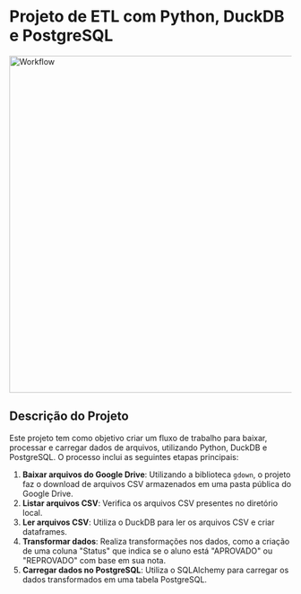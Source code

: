 # Projeto de ETL com Python, DuckDB e PostgreSQL

<img src="./mnt/data/workflow.drawio.png" alt="Workflow" width="600">

## Descrição do Projeto

Este projeto tem como objetivo criar um fluxo de trabalho para baixar, processar e carregar dados de arquivos, utilizando Python, DuckDB e PostgreSQL. O processo inclui as seguintes etapas principais:

1. **Baixar arquivos do Google Drive**: Utilizando a biblioteca `gdown`, o projeto faz o download de arquivos CSV armazenados em uma pasta pública do Google Drive.
2. **Listar arquivos CSV**: Verifica os arquivos CSV presentes no diretório local.
3. **Ler arquivos CSV**: Utiliza o DuckDB para ler os arquivos CSV e criar dataframes.
4. **Transformar dados**: Realiza transformações nos dados, como a criação de uma coluna "Status" que indica se o aluno está "APROVADO" ou "REPROVADO" com base em sua nota.
5. **Carregar dados no PostgreSQL**: Utiliza o SQLAlchemy para carregar os dados transformados em uma tabela PostgreSQL.